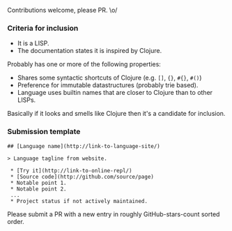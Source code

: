 Contributions welcome, please PR. \o/

### Criteria for inclusion

 * It is a LISP.
 * The documentation states it is inspired by Clojure.

Probably has one or more of the following properties:

 * Shares some syntactic shortcuts of Clojure (e.g. `[]`, `{}`, `#{}`, `#()`)
 * Preference for immutable datastructures (probably trie based).
 * Language uses builtin names that are closer to Clojure than to other LISPs.

Basically if it looks and smells like Clojure then it's a candidate for inclusion.

### Submission template

	## [Language name](http://link-to-language-site/)
	
	> Language tagline from website.
	
	 * [Try it](http://link-to-online-repl/)
	 * [Source code](http://github.com/source/page)
	 * Notable point 1.
	 * Notable point 2.
	 ...
	 * Project status if not actively maintained.

Please submit a PR with a new entry in roughly GitHub-stars-count sorted order.
